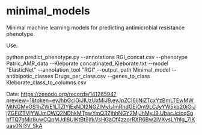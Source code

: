 # minimal_models
Minimal machine learning models for predicting antimicrobial resistance phenotype.

Use:

python predict_phenotype.py --annotations RGI_concat.csv --phenotype Patric_AMR_data --Kleborate concatinated_Kleborate.txt --model "ElasticNet" --annotation_tool "RGI" --output_path Minimal_model --antibipotic_classes Drugs_per_class.csv --genes_to_class Kleborate_class_to_columns.csv

Data: https://zenodo.org/records/14126594?preview=1&token=eyJhbGciOiJIUzUxMiJ9.eyJpZCI6IjNiZTcxYzBmLTEwMWMtNGMxOS1hZWE1LTZlYjExNDI2NGZlMyIsImRhdGEiOnt9LCJyYW5kb20iOiJjZGFiZTVjYWJmOWQ2NDhkMTgwYmQ3ZjhhNGY2MjJhMyJ9.UbacJcicqSqhfTQ7gMir8uwCQpMJdl8UlKtBt9ifkVsHGaOf4zzorRXR6Bw2IVXvsLYhlg_7IKuas0Nl3V_SkA
